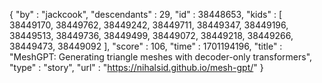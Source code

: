 {
  "by" : "jackcook",
  "descendants" : 29,
  "id" : 38448653,
  "kids" : [ 38449170, 38449762, 38449242, 38449711, 38449347, 38449196, 38449513, 38449736, 38449499, 38449072, 38449218, 38449266, 38449473, 38449092 ],
  "score" : 106,
  "time" : 1701194196,
  "title" : "MeshGPT: Generating triangle meshes with decoder-only transformers",
  "type" : "story",
  "url" : "https://nihalsid.github.io/mesh-gpt/"
}
